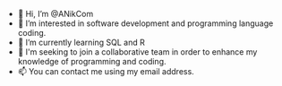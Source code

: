 - 👋 Hi, I’m @ANikCom
- 👀 I’m interested in software development and programming language coding.
- 🌱 I’m currently learning SQL and R 
- 💞️ I'm seeking to join a collaborative team in order to enhance my knowledge of programming and coding.
- 📫 You can contact me using my email address.

<!---
ANikCom/ANikCom is a ✨ special ✨ repository because its `README.md` (this file) appears on your GitHub profile.
You can click the Preview link to take a look at your changes.
--->
